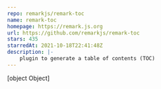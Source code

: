 ```yaml
---
repo: remarkjs/remark-toc
name: remark-toc
homepage: https://remark.js.org
url: https://github.com/remarkjs/remark-toc
stars: 435
starredAt: 2021-10-18T22:41:48Z
description: |-
    plugin to generate a table of contents (TOC)
---
```


[object Object]
